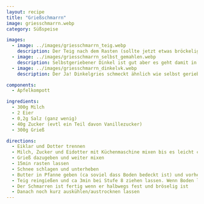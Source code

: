 ```yaml
---
layout: recipe
title: "Grießschmarrn"
image: griesschmarrn.webp
category: Süßspeise

images:
  - image: ../images/griesschmarrn_teig.webp
    description: Der Teig nach dem Rasten (sollte jetzt etwas bröckelig sein weil sich der Grieß angesaugt hat)
  - image: ../images/griesschmarrn_selbst_gemahlen.webp
    description: Selbstgeriebener Dinkel ist gut aber es geht damit in Richtung Kaiserschmarrn (190g Dinkel frisch gemahlen, 500ml Milch, 40g Butter, 10g Staubzucker, 8g (1Pkg) Vanillezucker, 2 Eier, etwas Butter für Pfanne)
  - image: ../images/griesschmarrn_dinkelvk.webp
    description: Der Ja! Dinkelgries schmeckt ähnlich wie selbst gerieben. Bei weitem nicht so gut wie ein Nockerlgries. Insbesondere das körnige Mundgefühl fehlt komplett

components:
  - Apfelkompott

ingredients:
  - 300g Milch
  - 2 Eier
  - 0,2g Salz (ganz wenig)
  - 40g Zucker (evtl ein Teil davon Vanillezucker)
  - 300g Grieß

directions:
  - Eiklar und Dotter trennen
  - Milch, Zucker und Eidotter mit Küchenmaschine mixen bis es leicht cremig ist
  - Grieß dazugeben und weiter mixen
  - 15min rasten lassen
  - Schnee schlagen und unterheben
  - Butter in Pfanne geben (ca soviel dass Boden bedeckt ist) und vorheizen
  - Teig reingießen und ca 3min bei Stufe 8 ziehen lassen. Wenn Boden leicht braun ist, in Stücke teilen und Stücke umdrehen. Auf Stufe 6 zurückdrehen und einige Minuten lang weiter zerteilen bis bröselige Konsistenz entsteht
  - Der Schmarren ist fertig wenn er halbwegs fest und bröselig ist
  - Danach noch kurz auskühlen/austrocknen lassen
---
```

